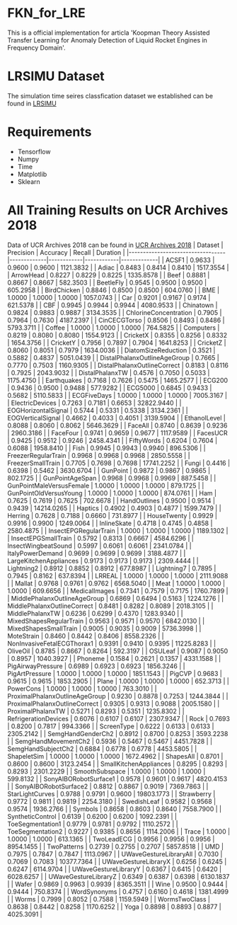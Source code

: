 # FKN_for_LRE
This is a official implementation for articla 'Koopman Theory Assisted Transfer Learning for Anomaly Detection of Liquid Rocket Engines in Frequency Domain'.

# LRSIMU Dataset
The simulation time seires classfication dataset we established can be found in [LRSIMU](https://drive.google.com/drive/folders/1ncBJxMuA2ovmPEyZ107btcix_vWU3CgW?usp=drive_link)

# Requirements
- Tensorflow
- Numpy
- Time
- Matplotlib
- Sklearn

# All Training Results on UCR Archives 2018
Data of UCR Archives 2018 can be found in [UCR Archives 2018](https://www.cs.ucr.edu/~eamonn/time_series_data_2018/)
| Dataset                          | Precision   | Accuracy   | Recall     | Duration    |
|----------------------------------|-------------|------------|------------|-------------|
| ACSF1                            | 0.9633      | 0.9600     | 0.9600     | 1121.3832   |
| Adiac                            | 0.8483      | 0.8414     | 0.8410     | 1517.3554   |
| ArrowHead                        | 0.8227      | 0.8229     | 0.8225     | 1335.8578   |
| Beef                             | 0.8881      | 0.8667     | 0.8667     | 582.3503    |
| BeetleFly                        | 0.9545      | 0.9500     | 0.9500     | 605.2958    |
| BirdChicken                      | 0.8846      | 0.8500     | 0.8500     | 604.0760    |
| BME                              | 1.0000      | 1.0000     | 1.0000     | 1057.0743   |
| Car                              | 0.9201      | 0.9167     | 0.9174     | 621.5378    |
| CBF                              | 0.9945      | 0.9944     | 0.9944     | 4080.9533   |
| Chinatown                        | 0.9824      | 0.9883     | 0.9887     | 3134.3535   |
| ChlorineConcentration            | 0.7905      | 0.7964     | 0.7630     | 4187.2397   |
| CinCECGTorso                     | 0.8506      | 0.8493     | 0.8486     | 5793.3711   |
| Coffee                           | 1.0000      | 1.0000     | 1.0000     | 764.5825    |
| Computers                        | 0.8219      | 0.8080     | 0.8080     | 1554.9123   |
| CricketX                         | 0.8355      | 0.8256     | 0.8332     | 1654.3756   |
| CricketY                         | 0.7956      | 0.7897     | 0.7904     | 1641.8253   |
| CricketZ                         | 0.8060      | 0.8051     | 0.7979     | 1634.0036   |
| DiatomSizeReduction              | 0.3521      | 0.5882     | 0.4837     | 5051.0439   |
| DistalPhalanxOutlineAgeGroup     | 0.7665      | 0.7770     | 0.7503     | 1160.9305   |
| DistalPhalanxOutlineCorrect      | 0.8183      | 0.8116     | 0.7925     | 2043.9032   |
| DistalPhalanxTW                  | 0.4576      | 0.7050     | 0.5033     | 1175.4750   |
| Earthquakes                      | 0.7168      | 0.7626     | 0.5475     | 1465.2577   |
| ECG200                           | 0.9436      | 0.9500     | 0.9488     | 577.9282    |
| ECG5000                          | 0.6845      | 0.9433     | 0.5682     | 5110.5833   |
| ECGFiveDays                      | 1.0000      | 1.0000     | 1.0000     | 7005.3167   |
| ElectricDevices                  | 0.7263      | 0.7181     | 0.6653     | 32822.9440  |
| EOGHorizontalSignal              | 0.5744      | 0.5331     | 0.5338     | 3134.2361   |
| EOGVerticalSignal                | 0.4662      | 0.4033     | 0.4051     | 3139.5904   |
| EthanolLevel                     | 0.8088      | 0.8060     | 0.8062     | 5646.3629   |
| FaceAll                          | 0.8740      | 0.8639     | 0.9236     | 2960.3186   |
| FaceFour                         | 0.9741      | 0.9659     | 0.9677     | 1117.9589   |
| FacesUCR                         | 0.9425      | 0.9512     | 0.9246     | 2458.4341   |
| FiftyWords                       | 0.6204      | 0.7604     | 0.6088     | 1958.8410   |
| Fish                             | 0.9945      | 0.9943     | 0.9940     | 896.5306    |
| FreezerRegularTrain              | 0.9968      | 0.9968     | 0.9968     | 2850.5558   |
| FreezerSmallTrain                | 0.7705      | 0.7698     | 0.7698     | 17741.2252  |
| Fungi                            | 0.4416      | 0.6398     | 0.5462     | 3630.6704   |
| GunPoint                         | 0.9872      | 0.9867     | 0.9865     | 802.1725    |
| GunPointAgeSpan                  | 0.9968      | 0.9968     | 0.9969     | 887.5458    |
| GunPointMaleVersusFemale         | 1.0000      | 1.0000     | 1.0000     | 879.1725    |
| GunPointOldVersusYoung           | 1.0000      | 1.0000     | 1.0000     | 874.0761    |
| Ham                              | 0.7625      | 0.7619     | 0.7625     | 702.6678    |
| HandOutlines                     | 0.9500      | 0.9514     | 0.9439     | 14214.0265  |
| Haptics                          | 0.4902      | 0.4903     | 0.4877     | 1599.7479   |
| Herring                          | 0.7628      | 0.7188     | 0.6660     | 731.8977    |
| HouseTwenty                      | 0.9929      | 0.9916     | 0.9900     | 1249.0064   |
| InlineSkate                      | 0.4718      | 0.4745     | 0.4858     | 2580.4875   |
| InsectEPGRegularTrain            | 1.0000      | 1.0000     | 1.0000     | 1189.1302   |
| InsectEPGSmallTrain              | 0.5792      | 0.8313     | 0.6667     | 4584.6296   |
| InsectWingbeatSound              | 0.5997      | 0.6061     | 0.6061     | 2341.0784   |
| ItalyPowerDemand                 | 0.9699      | 0.9699     | 0.9699     | 3188.4877   |
| LargeKitchenAppliances           | 0.9173      | 0.9173     | 0.9173     | 2309.4444   |
| Lightning2                       | 0.8912      | 0.8852     | 0.8912     | 677.8987    |
| Lightning7                       | 0.7895      | 0.7945     | 0.8162     | 637.8394    |
| LRREAL                           | 1.0000      | 1.0000     | 1.0000     | 2111.9088   |
| Mallat                           | 0.9768      | 0.9761     | 0.9762     | 6568.5040   |
| Meat                             | 1.0000      | 1.0000     | 1.0000     | 609.6656    |
| MedicalImages                    | 0.7341      | 0.7579     | 0.7175     | 1760.7899   |
| MiddlePhalanxOutlineAgeGroup     | 0.6869      | 0.6494     | 0.5163     | 1224.1276   |
| MiddlePhalanxOutlineCorrect      | 0.8481      | 0.8282     | 0.8089     | 2018.3105   |
| MiddlePhalanxTW                  | 0.6236      | 0.6299     | 0.4370     | 1283.9340   |
| MixedShapesRegularTrain          | 0.9563      | 0.9571     | 0.9570     | 6842.0130   |
| MixedShapesSmallTrain            | 0.9005      | 0.9035     | 0.9009     | 5736.3998   |
| MoteStrain                       | 0.8460      | 0.8442     | 0.8406     | 8558.2326   |
| NonInvasiveFetalECGThorax1       | 0.9391      | 0.9410     | 0.9395     | 11225.8283  |
| OliveOil                         | 0.8785      | 0.8667     | 0.8264     | 592.3197    |
| OSULeaf                          | 0.9087      | 0.9050     | 0.8957     | 1040.3927   |
| Phoneme                          | 0.1584      | 0.2621     | 0.1357     | 4331.1588   |
| PigAirwayPressure                | 0.6989      | 0.6923     | 0.6923     | 1856.3246   |
| PigArtPressure                   | 1.0000      | 1.0000     | 1.0000     | 1851.1543   |
| PigCVP                           | 0.9683      | 0.9615     | 0.9615     | 1853.2905   |
| Plane                            | 1.0000      | 1.0000     | 1.0000     | 652.3713    |
| PowerCons                        | 1.0000      | 1.0000     | 1.0000     | 763.3010    |
| ProximalPhalanxOutlineAgeGroup   | 0.9230      | 0.8878     | 0.7253     | 1244.3844   |
| ProximalPhalanxOutlineCorrect    | 0.9305      | 0.9313     | 0.9088     | 2005.1580   |
| ProximalPhalanxTW                | 0.5271      | 0.8293     | 0.5351     | 1235.8302   |
| RefrigerationDevices             | 0.6076      | 0.6107     | 0.6107     | 2307.9347   |
| Rock                             | 0.7693      | 0.8200     | 0.7817     | 994.3366    |
| ScreenType                       | 0.6222      | 0.6133     | 0.6133     | 2305.2142   |
| SemgHandGenderCh2                | 0.8912      | 0.8700     | 0.8253     | 3593.2238   |
| SemgHandMovementCh2              | 0.5936      | 0.5467     | 0.5467     | 4451.7828   |
| SemgHandSubjectCh2               | 0.6884      | 0.6778     | 0.6778     | 4453.5805   |
| ShapeletSim                      | 1.0000      | 1.0000     | 1.0000     | 1672.4962   |
| ShapesAll                        | 0.8701      | 0.8600     | 0.8600     | 3123.2454   |
| SmallKitchenAppliances           | 0.8295      | 0.8293     | 0.8293     | 2301.2229   |
| SmoothSubspace                   | 1.0000      | 1.0000     | 1.0000     | 599.8132    |
| SonyAIBORobotSurface1            | 0.9578      | 0.9601     | 0.9617     | 4820.4153   |
| SonyAIBORobotSurface2            | 0.8812      | 0.8867     | 0.9019     | 7369.7863   |
| StarLightCurves                  | 0.9788      | 0.9791     | 0.9600     | 19803.1773  |
| Strawberry                       | 0.9772      | 0.9811     | 0.9819     | 2254.3180   |
| SwedishLeaf                      | 0.9582      | 0.9568     | 0.9574     | 1936.2766   |
| Symbols                          | 0.8658      | 0.8603     | 0.8640     | 7558.7900   |
| SyntheticControl                 | 0.6139      | 0.6200     | 0.6200     | 1092.2391   |
| ToeSegmentation1                 | 0.9779      | 0.9781     | 0.9792     | 1110.2572   |
| ToeSegmentation2                 | 0.9227      | 0.9385     | 0.8656     | 1114.2006   |
| Trace                            | 1.0000      | 1.0000     | 1.0000     | 613.1365    |
| TwoLeadECG                       | 0.9956      | 0.9956     | 0.9956     | 8954.1455   |
| TwoPatterns                      | 0.2739      | 0.2755     | 0.2707     | 5857.8518   |
| UMD                              | 0.7975      | 0.7847     | 0.7847     | 1113.0967   |
| UWaveGestureLibraryAll           | 0.7030      | 0.7069     | 0.7083     | 10377.7364  |
| UWaveGestureLibraryX             | 0.6256      | 0.6245     | 0.6247     | 6114.9704   |
| UWaveGestureLibraryY             | 0.6367      | 0.6415     | 0.6420     | 6028.6257   |
| UWaveGestureLibraryZ             | 0.6349      | 0.6387     | 0.6398     | 6130.1837   |
| Wafer                            | 0.9869      | 0.9963     | 0.9939     | 8365.3511   |
| Wine                             | 0.9500      | 0.9444     | 0.9444     | 750.8374    |
| WordSynonyms                     | 0.4757      | 0.6160     | 0.4618     | 1381.4999   |
| Worms                            | 0.7999      | 0.8052     | 0.7588     | 1159.5949   |
| WormsTwoClass                    | 0.8638      | 0.8442     | 0.8258     | 1170.6252   |
| Yoga                             | 0.8898      | 0.8893     | 0.8877     | 4025.3091   |
